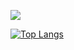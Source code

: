 [![](https://github-readme-stats.vercel.app/api?username=HiGal&count_private=true&show_icons=true&theme=buefy&include_all_commits=true)](https://github.com/anuraghazra/github-readme-stats)

[![Top Langs](https://github-readme-stats.vercel.app/api/top-langs/?username=HiGal&layout=compact)](https://github.com/anuraghazra/github-readme-stats)
